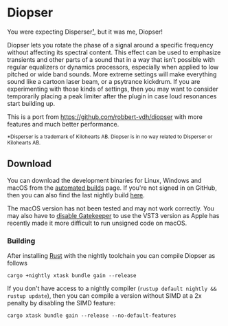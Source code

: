 # Diopser

You were expecting Disperser[¹](#disperser), but it was me, Diopser!

Diopser lets you rotate the phase of a signal around a specific frequency
without affecting its spectral content. This effect can be used to emphasize
transients and other parts of a sound that in a way that isn't possible with
regular equalizers or dynamics processors, especially when applied to low
pitched or wide band sounds. More extreme settings will make everything sound
like a cartoon laser beam, or a psytrance kickdrum. If you are experimenting
with those kinds of settings, then you may want to consider temporarily placing
a peak limiter after the plugin in case loud resonances start building up.

This is a port from https://github.com/robbert-vdh/diopser with more features
and much better performance.

<sup id="disperser">
  *Disperser is a trademark of Kilohearts AB. Diopser is in no way related to
  Disperser or Kilohearts AB.
</sup>

## Download

You can download the development binaries for Linux, Windows and macOS from the
[automated
builds](https://github.com/robbert-vdh/nih-plug/actions/workflows/test.yml?query=branch%3Amaster)
page. If you're not signed in on GitHub, then you can also find the last nightly
build [here](https://nightly.link/robbert-vdh/nih-plug/workflows/test/master).

The macOS version has not been tested and may not work correctly. You may also
have to [disable Gatekeeper](https://disable-gatekeeper.github.io/) to use the
VST3 version as Apple has recently made it more difficult to run unsigned code
on macOS.

### Building

After installing [Rust](https://rustup.rs/) with the nightly toolchain you can
compile Diopser as follows

```shell
cargo +nightly xtask bundle gain --release
```

If you don't have access to a nightly compiler (`rustup default nightly && rustup update`),
then you can compile a version without SIMD at a 2x penalty by disabling the
SIMD feature:

```shell
cargo xtask bundle gain --release --no-default-features
```
